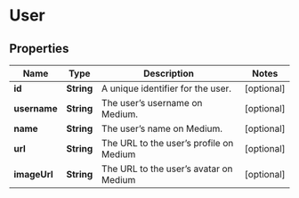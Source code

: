 
# User

## Properties
Name | Type | Description | Notes
------------ | ------------- | ------------- | -------------
**id** | **String** | A unique identifier for the user. |  [optional]
**username** | **String** | The user’s username on Medium. |  [optional]
**name** | **String** | The user’s name on Medium. |  [optional]
**url** | **String** | The URL to the user’s profile on Medium |  [optional]
**imageUrl** | **String** | The URL to the user’s avatar on Medium |  [optional]



